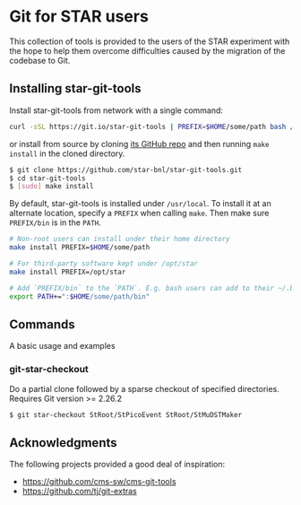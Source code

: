 # Git for STAR users

This collection of tools is provided to the users of the STAR experiment with
the hope to help them overcome difficulties caused by the migration of the
codebase to Git.


## Installing star-git-tools

Install star-git-tools from network with a single command:

```bash
curl -sSL https://git.io/star-git-tools | PREFIX=$HOME/some/path bash /dev/stdin
```

or install from source by cloning [its GitHub
repo](https://github.com/star-bnl/star-git-tools.git) and then running `make
install` in the cloned directory.

```bash
$ git clone https://github.com/star-bnl/star-git-tools.git
$ cd star-git-tools
$ [sudo] make install
```

By default, star-git-tools is installed under `/usr/local`. To install it at
an alternate location, specify a `PREFIX` when calling `make`. Then make sure
`PREFIX/bin` is in the `PATH`.

```bash
# Non-root users can install under their home directory
make install PREFIX=$HOME/some/path

# For third-party software kept under /opt/star
make install PREFIX=/opt/star

# Add `PREFIX/bin` to the `PATH`. E.g. bash users can add to their ~/.bashrc file
export PATH+=":$HOME/some/path/bin"
```


## Commands

A basic usage and examples 

### git-star-checkout

Do a partial clone followed by a sparse checkout of specified directories.
Requires Git version >= 2.26.2

```bash
$ git star-checkout StRoot/StPicoEvent StRoot/StMuDSTMaker
```

## Acknowledgments

The following projects provided a good deal of inspiration:

- https://github.com/cms-sw/cms-git-tools
- https://github.com/tj/git-extras
